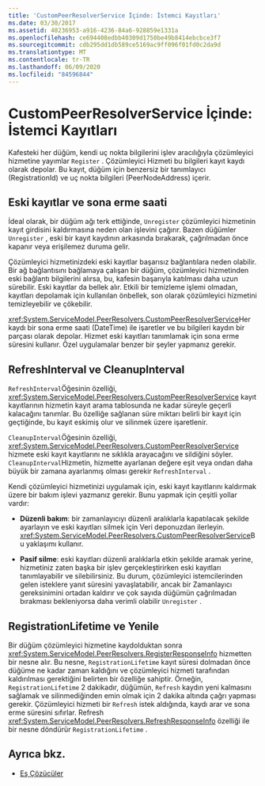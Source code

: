 ```yaml
---
title: 'CustomPeerResolverService İçinde: İstemci Kayıtları'
ms.date: 03/30/2017
ms.assetid: 40236953-a916-4236-84a6-928859e1331a
ms.openlocfilehash: ce694408edbb40309d1750be49b8414ebcbce3f7
ms.sourcegitcommit: cdb295dd1db589ce5169ac9ff096f01fd0c2da9d
ms.translationtype: MT
ms.contentlocale: tr-TR
ms.lasthandoff: 06/09/2020
ms.locfileid: "84596844"
---
```

# <a name="inside-the-custompeerresolverservice-client-registrations"></a>CustomPeerResolverService İçinde: İstemci Kayıtları
Kafesteki her düğüm, kendi uç nokta bilgilerini işlev aracılığıyla çözümleyici hizmetine yayımlar `Register` . Çözümleyici Hizmeti bu bilgileri kayıt kaydı olarak depolar. Bu kayıt, düğüm için benzersiz bir tanımlayıcı (RegistrationId) ve uç nokta bilgileri (PeerNodeAddress) içerir.  
  
## <a name="stale-records-and-expiration-time"></a>Eski kayıtlar ve sona erme saati  
 İdeal olarak, bir düğüm ağı terk ettiğinde, `Unregister` çözümleyici hizmetinin kayıt girdisini kaldırmasına neden olan işlevini çağırır. Bazen düğümler `Unregister` , eski bir kayıt kaydının arkasında bırakarak, çağrılmadan önce kapanır veya erişilemez duruma gelir.  
  
 Çözümleyici hizmetinizdeki eski kayıtlar başarısız bağlantılara neden olabilir. Bir ağ bağlantısını bağlamaya çalışan bir düğüm, çözümleyici hizmetinden eski bağlantı bilgilerini alırsa, bu, kafesin başarıyla katılması daha uzun sürebilir. Eski kayıtlar da bellek alır. Etkili bir temizleme işlemi olmadan, kayıtları depolamak için kullanılan önbellek, son olarak çözümleyici hizmetini temizleyebilir ve çökebilir.  
  
 <xref:System.ServiceModel.PeerResolvers.CustomPeerResolverService>Her kaydı bir sona erme saati (DateTime) ile işaretler ve bu bilgileri kaydın bir parçası olarak depolar. Hizmet eski kayıtları tanımlamak için sona erme süresini kullanır. Özel uygulamalar benzer bir şeyler yapmanız gerekir.  
  
## <a name="refreshinterval-and-cleanupinterval"></a>RefreshInterval ve CleanupInterval  
 `RefreshInterval`Öğesinin özelliği, <xref:System.ServiceModel.PeerResolvers.CustomPeerResolverService> kayıt kayıtlarının hizmetin kayıt arama tablosunda ne kadar süreyle geçerli kalacağını tanımlar. Bu özelliğe sağlanan süre miktarı belirli bir kayıt için geçtiğinde, bu kayıt eskimiş olur ve silinmek üzere işaretlenir.  
  
 `CleanupInterval`Öğesinin özelliği, <xref:System.ServiceModel.PeerResolvers.CustomPeerResolverService> hizmete eski kayıt kayıtlarını ne sıklıkla arayacağını ve sildiğini söyler. `CleanupInterval`Hizmetin, hizmette ayarlanan değere eşit veya ondan daha büyük bir zamana ayarlanmış olması gerekir `RefreshInterval` .  
  
 Kendi çözümleyici hizmetinizi uygulamak için, eski kayıt kayıtlarını kaldırmak üzere bir bakım işlevi yazmanız gerekir. Bunu yapmak için çeşitli yollar vardır:  
  
- **Düzenli bakım**: bir zamanlayıcıyı düzenli aralıklarla kapatılacak şekilde ayarlayın ve eski kayıtları silmek için Veri deponuzdan ilerleyin. <xref:System.ServiceModel.PeerResolvers.CustomPeerResolverService>Bu yaklaşımı kullanır.  
  
- **Pasif silme**: eski kayıtları düzenli aralıklarla etkin şekilde aramak yerine, hizmetiniz zaten başka bir işlev gerçekleştirirken eski kayıtları tanımlayabilir ve silebilirsiniz. Bu durum, çözümleyici istemcilerinden gelen isteklere yanıt süresini yavaşlatabilir, ancak bir Zamanlayıcı gereksinimini ortadan kaldırır ve çok sayıda düğümün çağrılmadan bırakması bekleniyorsa daha verimli olabilir `Unregister` .  
  
## <a name="registrationlifetime-and-refresh"></a>RegistrationLifetime ve Yenile  
 Bir düğüm çözümleyici hizmetine kaydolduktan sonra <xref:System.ServiceModel.PeerResolvers.RegisterResponseInfo> hizmetten bir nesne alır. Bu nesne, `RegistrationLifetime` kayıt süresi dolmadan önce düğüme ne kadar zaman kaldığını ve çözümleyici hizmeti tarafından kaldırılması gerektiğini belirten bir özelliğe sahiptir. Örneğin, `RegistrationLifetime` 2 dakikadır, düğümün, `Refresh` kaydın yeni kalmasını sağlamak ve silinmediğinden emin olmak için 2 dakika altında çağrı yapması gerekir. Çözümleyici hizmeti bir `Refresh` istek aldığında, kaydı arar ve sona erme süresini sıfırlar. Refresh <xref:System.ServiceModel.PeerResolvers.RefreshResponseInfo> özelliği ile bir nesne döndürür `RegistrationLifetime` .  
  
## <a name="see-also"></a>Ayrıca bkz.

- [Eş Çözücüler](peer-resolvers.md)
